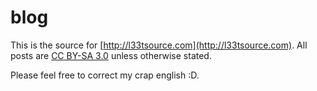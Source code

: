 blog
====
This is the source for [http://l33tsource.com](http://l33tsource.com). 
All posts are [CC BY-SA 3.0](http://creativecommons.org/licenses/by-sa/3.0/) unless otherwise stated.


Please feel free to correct my crap english :D.
